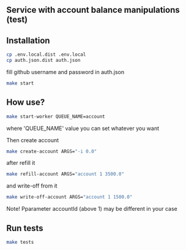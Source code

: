 ## Service with account balance manipulations (test)

## Installation

```bash
cp .env.local.dist .env.local
cp auth.json.dist auth.json
```
fill github username and password in auth.json
```bash
make start
```

## How use?

```bash
make start-worker QUEUE_NAME=account
```

where 'QUEUE_NAME' value you can set whatever you want

Then create account
```bash
make create-account ARGS="-i 0.0"
```
after refill it
```bash
make refill-account ARGS="account 1 3500.0"
```
and write-off from it
```bash
make write-off-account ARGS="account 1 1500.0"
```
Note! Pparameter accountId (above 1) may be different in your case

## Run tests

```bash
make tests
```
